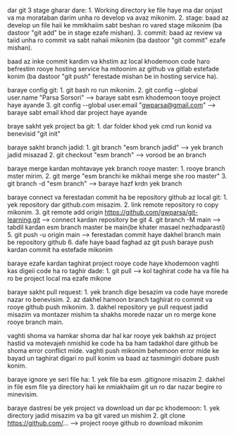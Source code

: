 dar git 3 stage gharar dare: 
    1. Working directory ke file haye ma dar onjast va ma morataban darim unha ro develop va avaz mikonim.
    2. stage: baad az develop un file haii ke mmikhaiim sabt beshan ro vared stage mikonim (ba dastoor "git add" be in stage ezafe mishan).
    3. commit: baad az review va taiid unha ro commit va sabt nahaii mikonim (ba dastoor "git commit" ezafe mishan).

baad az inke commit kardim va khstim az local khodemoon code haro befrestim rooye hosting service ha mitoonim az github va gitlab estefade konim (ba dastoor "git push" ferestade mishan be in hosting service ha).

baraye config git:
    1. git bash ro run mikonim.
    2. git config --global user.name "Parsa Sorsori" --> baraye sabt esm khodemoon tooye project haye ayande
    3. git config --global user.email "gwparsa@gmail.com" --> baraye sabt email khod dar project haye ayande

braye sakht yek project ba git:
    1. dar folder khod yek cmd run konid va benevisid "git init"

baraye sakht branch jadid:
    1. git branch "esm branch jadid" --> yek branch jadid misazad
    2. git checkout "esm branch" --> vorood be an branch

baraye merge kardan mohtavaye yek branch rooye master:
    1. rooye branch mster mirim.
    2. git merge "esm branchi ke mikhaii merge she roo master"
    3. git branch -d "esm branch" --> baraye hazf krdn yek branch

baraye connect va ferestadan commit ha be repository github az local git:
    1. yek repository dar github.com misazim.
    2. link remote repository ro copy mikonim.
    3. git remote add origin https://github.com/gwparsa/git-learning.git --> connect kardan repository be git
    4. git branch -M main --> tabdil kardan esm branch master be main(be khater masael nezhadparasti)
    5. git push -u origin main --> ferestadan commit haye dakhel branch main be repository github
    6. dafe haye baad faghad az git push baraye push kardan commit ha estefade mikonim

baraye ezafe kardan taghirat project rooye code haye khodemoon vaghti kas digeii code ha ro taghir dade:
    1. git pull --> kol taghirat code ha va file ha ro be project local ma ezafe mikone

baraye sakht pull request:
    1. yek branch dige besazim va code haye morede nazar ro benevisim.
    2. az dakhel hamoon branch taghirat ro commit va rooye github push mikonim.
    3. dakhel repository ye pull request jadid misazim va montazer mishim ta shakhs morede nazar un ro merge kone rooye branch main.

vaghti shoma va hamkar shoma dar hal kar rooye yek bakhsh az project hastid va motevajeh nmishid ke code ha ba ham tadakhol dare github be shoma error conflict mide. vaghti push mikonim behemoon error mide ke bayad un taghirat digari ro pull konim va baad az tasmimgiri dobare push konim.

baraye ignore ye seri file ha:
    1. yek file ba esm .gitignore misazim
    2. dakhel in file esm file ya directory haii ke nmiakhaiim git un ro dar nazar begire ro minevisim.

baraye dastresi be yek project va download un dar pc khodemoon:
    1. yek directory jadid misazim va ba git vared un mishim
    2. git clone https://github.com/... --> project rooye github ro download mikonim
    